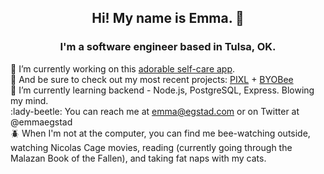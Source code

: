 <h2 align="center">Hi! My name is Emma. 🐝</h1>
<h3 align="center">I'm a software engineer based in Tulsa, OK.</h2>

:butterfly: I’m currently working on this [adorable self-care app](https://github.com/self-care-bear/self-care-bear).
<br>
:bug: And be sure to check out my most recent projects: [PIXL](https://github.com/PIXLAPP/pixel-art-project) + [BYOBee](https://github.com/BYOBee-Project/BYOBee)
<br>
:ant: I’m currently learning backend - Node.js, PostgreSQL, Express. Blowing my mind.
<br>
:lady-beetle: You can reach me at emma@egstad.com or on Twitter at @emmaegstad
<br>
:beetle: When I'm not at the computer, you can find me bee-watching outside, watching Nicolas Cage movies, reading (currently going through the Malazan Book of the Fallen), and taking fat naps with my cats.

